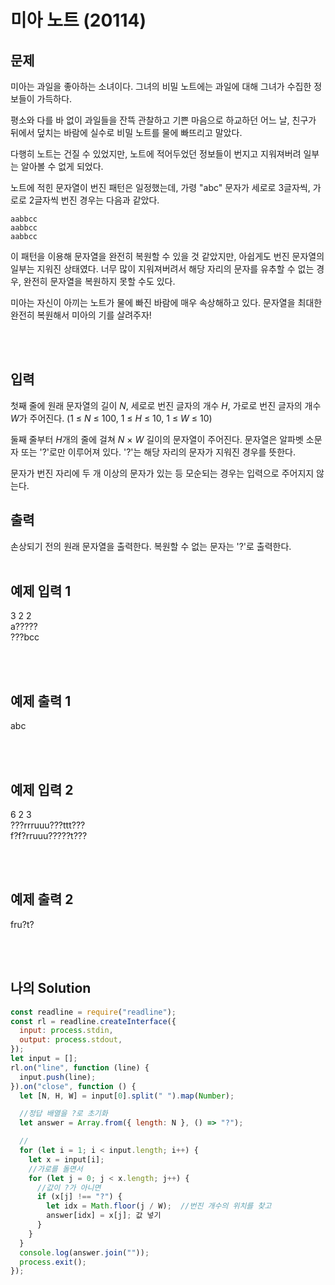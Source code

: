 # 미아 노트 (20114)

## 문제

미아는 과일을 좋아하는 소녀이다. 그녀의 비밀 노트에는 과일에 대해 그녀가 수집한 정보들이 가득하다.

평소와 다를 바 없이 과일들을 잔뜩 관찰하고 기쁜 마음으로 하교하던 어느 날, 친구가 뒤에서 덮치는 바람에 실수로 비밀 노트를 물에 빠뜨리고 말았다.

다행히 노트는 건질 수 있었지만, 노트에 적어두었던 정보들이 번지고 지워져버려 일부는 알아볼 수 없게 되었다.

노트에 적힌 문자열이 번진 패턴은 일정했는데, 가령 "abc" 문자가 세로로 3글자씩, 가로로 2글자씩 번진 경우는 다음과 같았다.

```
aabbcc
aabbcc
aabbcc
```

이 패턴을 이용해 문자열을 완전히 복원할 수 있을 것 같았지만, 아쉽게도 번진 문자열의 일부는 지워진 상태였다. 너무 많이 지워져버려서 해당 자리의 문자를 유추할 수 없는 경우, 완전히 문자열을 복원하지 못할 수도 있다.

미아는 자신이 아끼는 노트가 물에 빠진 바람에 매우 속상해하고 있다. 문자열을 최대한 완전히 복원해서 미아의 기를 살려주자!

<br/>
<br/>

## 입력

첫째 줄에 원래 문자열의 길이 _N_, 세로로 번진 글자의 개수 _H_, 가로로 번진 글자의 개수 *W*가 주어진다. (1 ≤ _N_ ≤ 100, 1 ≤ _H_ ≤ 10, 1 ≤ _W_ ≤ 10)

둘째 줄부터 *H*개의 줄에 걸쳐 _N_ × _W_ 길이의 문자열이 주어진다. 문자열은 알파벳 소문자 또는 '?'로만 이루어져 있다. '?'는 해당 자리의 문자가 지워진 경우를 뜻한다.

문자가 번진 자리에 두 개 이상의 문자가 있는 등 모순되는 경우는 입력으로 주어지지 않는다.
<br/>

## 출력

손상되기 전의 원래 문자열을 출력한다. 복원할 수 없는 문자는 '?'로 출력한다.
<br/>
<br/>

## 예제 입력 1

3 2 2<br/>
a?????<br/>
???bcc

<br/>
<br/>

## 예제 출력 1

abc

<br/>
<br/>

## 예제 입력 2

6 2 3<br/>
???rrruuu???ttt???<br/>
f?f?rruuu?????t???

<br/>
<br/>

## 예제 출력 2

fru?t?

<br/>
<br/>

## 나의 Solution

```javascript
const readline = require("readline");
const rl = readline.createInterface({
  input: process.stdin,
  output: process.stdout,
});
let input = [];
rl.on("line", function (line) {
  input.push(line);
}).on("close", function () {
  let [N, H, W] = input[0].split(" ").map(Number);

  //정답 배열을 ?로 초기화
  let answer = Array.from({ length: N }, () => "?");

  //
  for (let i = 1; i < input.length; i++) {
    let x = input[i];
    //가로를 돌면서
    for (let j = 0; j < x.length; j++) {
      //값이 ?가 아니면
      if (x[j] !== "?") {
        let idx = Math.floor(j / W);  //번진 개수의 위치를 찾고
        answer[idx] = x[j]; 값 넣기
      }
    }
  }
  console.log(answer.join(""));
  process.exit();
});

```
